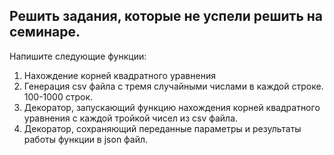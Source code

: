 ## Решить задания, которые не успели решить на семинаре.
Напишите следующие функции:
1. Нахождение корней квадратного уравнения
2. Генерация csv файла с тремя случайными числами в каждой строке. 100-1000 строк.
3. Декоратор, запускающий функцию нахождения корней квадратного уравнения с каждой тройкой чисел из csv файла.
4. Декоратор, сохраняющий переданные параметры и результаты работы функции в json файл.
